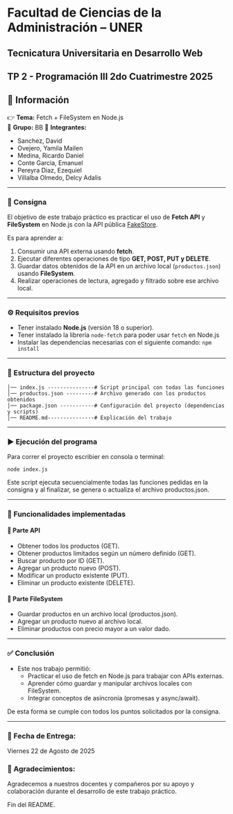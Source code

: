  # Facultad de Ciencias de la Administración – UNER  
## Tecnicatura Universitaria en Desarrollo Web
**TP 2 - Programación III** 
**2do Cuatrimestre 2025** 
---

## 📖 Información
👉 **Tema:** Fetch + FileSystem en Node.js  
📌 **Grupo:** BB 
👥 **Integrantes:**
  - Sanchez, David 
  - Ovejero, Yamila Mailen  
  - Medina, Ricardo Daniel  
  - Conte Garcia, Emanuel  
  - Pereyra Diaz, Ezequiel  
  - Villalba Olmedo, Delcy Adalis

---

### 📝 Consigna
El objetivo de este trabajo práctico es practicar el uso de **Fetch API** y **FileSystem** en Node.js con la API pública [FakeStore](https://fakestoreapi.com/).  

Es para aprender a:
1. Consumir una API externa usando **fetch**.  
2. Ejecutar diferentes operaciones de tipo **GET, POST, PUT y DELETE**.
3. Guardar datos obtenidos de la API en un archivo local (`productos.json`) usando **FileSystem**. 
4. Realizar operaciones de lectura, agregado y filtrado sobre ese archivo local. 

---

### ⚙️ Requisitos previos
- Tener instalado **Node.js** (versión 18 o superior).  
- Tener instalado la librería `node-fetch` para poder usar `fetch` en Node.js
- Instalar las dependencias necesarias con el siguiente comando:
` npm install `

---

### 📂 Estructura del proyecto
``` tp2-fetch-filesystem/
│── index.js ---------------# Script principal con todas las funciones
│── productos.json ---------# Archivo generado con los productos obtenidos
│── package.json -----------# Configuración del proyecto (dependencias y scripts)
│── README.md---------------# Explicación del trabajo
```
---

### ▶️ Ejecución del programa
Para correr el proyecto escribier en consola o terminal:

`node index.js`

Este script ejecuta secuencialmente todas las funciones pedidas en la consigna y al finalizar, se genera o actualiza el archivo productos.json.

---

### 🔎 Funcionalidades implementadas
#### 📌 Parte API

- Obtener todos los productos (GET).
- Obtener productos limitados según un número definido (GET).
- Buscar producto por ID (GET).
- Agregar un producto nuevo (POST).
- Modificar un producto existente (PUT).
- Eliminar un producto existente (DELETE).

#### 📌 Parte FileSystem

- Guardar productos en un archivo local (productos.json).
- Agregar un producto nuevo al archivo local.
- Eliminar productos con precio mayor a un valor dado.

---

### ✅ Conclusión
- Este nos trabajo permitió:
  - Practicar el uso de fetch en Node.js para trabajar con APIs externas.
  - Aprender cómo guardar y manipular archivos locales con FileSystem.
  - Integrar conceptos de asíncronía (promesas y async/await).

De esta forma se cumple con todos los puntos solicitados por la consigna.

---

### 📅 Fecha de Entrega:
Viernes 22 de Agosto de 2025

### 🙌 Agradecimientos:
Agradecemos a nuestros docentes y compañeros por su apoyo y colaboración durante el desarrollo de este trabajo práctico.

Fin del README.
